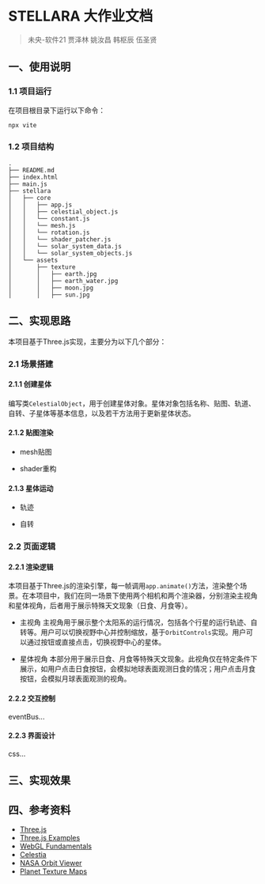 # STELLARA 大作业文档

> 未央-软件21 贾泽林 姚汝昌 韩枢辰 伍圣贤

## 一、使用说明

### 1.1 项目运行
在项目根目录下运行以下命令：
```shell
npx vite
```

### 1.2 项目结构

```shell
.
├── README.md
├── index.html
├── main.js
├── stellara
│   ├── core
│   │   ├── app.js
│   │   ├── celestial_object.js
│   │   └── constant.js
│   │   └── mesh.js
│   │   └── rotation.js
│   │   └── shader_patcher.js
│   │   └── solar_system_data.js
│   │   └── solar_system_objects.js
│   └── assets
│       ├── texture
│       │   ├── earth.jpg
│       │   ├── earth_water.jpg
│       │   ├── moon.jpg
│       │   ├── sun.jpg
```

## 二、实现思路

本项目基于Three.js实现，主要分为以下几个部分：

### 2.1 场景搭建

#### 2.1.1 创建星体
编写类`CelestialObject`，用于创建星体对象。星体对象包括名称、贴图、轨道、自转、子星体等基本信息，以及若干方法用于更新星体状态。

#### 2.1.2 贴图渲染

- mesh贴图

- shader重构

#### 2.1.3 星体运动

- 轨迹

- 自转

### 2.2 页面逻辑

#### 2.2.1 渲染逻辑
本项目基于Three.js的渲染引擎，每一帧调用`app.animate()`方法，渲染整个场景。在本项目中，我们在同一场景下使用两个相机和两个渲染器，分别渲染主视角和星体视角，后者用于展示特殊天文现象（日食、月食等）。

- 主视角
主视角用于展示整个太阳系的运行情况，包括各个行星的运行轨迹、自转等。用户可以切换视野中心并控制缩放，基于`OrbitControls`实现。用户可以通过按钮或直接点击，切换视野中心的星体。

- 星体视角
本部分用于展示日食、月食等特殊天文现象。此视角仅在特定条件下展示，如用户点击日食按钮，会模拟地球表面观测日食的情况；用户点击月食按钮，会模拟月球表面观测的视角。

#### 2.2.2 交互控制
eventBus...

#### 2.2.3 界面设计

css...

## 三、实现效果

## 四、参考资料

- [Three.js](https://threejs.org/)
- [Three.js Examples](https://threejs.org/examples/)
- [WebGL Fundamentals](https://webglfundamentals.org/)
- [Celestia](https://celestiaproject.space/)
- [NASA Orbit Viewer](https://ssd.jpl.nasa.gov/tools/orbit_viewer.html)
- [Planet Texture Maps](https://planetpixelemporium.com/earth.html)